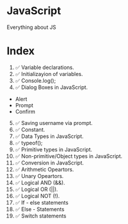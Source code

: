 # JavaScript
Everything about JS

# Index
1) ✅ Variable declarations.
2) ✅ Initializayion of variables.
3) ✅ Console.log();
4) ✅ Dialog Boxes in JavaScript.
  - Alert
  - Prompt
  - Confirm
5) ✅ Saving username via prompt.
6) ✅ Constant.
7) ✅ Data Types in JavaScript.
8) ✅ typeof();
8) ✅ Primitive types in JavaScript.
9) ✅ Non-primitive/Object types in JavaScript.
10) ✅ Conversion in JavaScript.
11) ✅  Arithmetic Opeartors.
12) ✅ Unary Opeartors.
13) ✅ Logical AND (&&).
14) ✅ Logical OR (||).
15) ✅ Logical NOT (!).
16) ✅ If - else statements
17) ✅ Else - Statements
18) ✅ Switch statements
